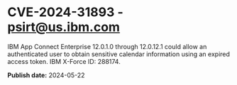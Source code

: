 # CVE-2024-31893 - psirt@us.ibm.com

IBM App Connect Enterprise 12.0.1.0 through 12.0.12.1 could allow an authenticated user to obtain sensitive calendar information using an expired access token.  IBM X-Force ID:  288174.

**Publish date:** 2024-05-22
